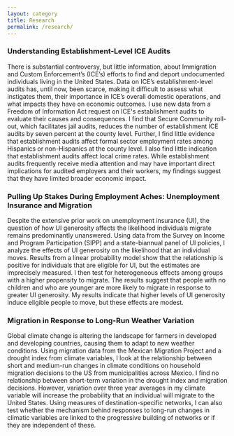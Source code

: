 ```yaml
---
layout: category
title: Research
permalink: /research/
---
```


### Understanding Establishment-Level ICE Audits

There is substantial controversy, but little information, about Immigration and Custom Enforcement’s (ICE’s) efforts to find and deport undocumented individuals living in the United States. Data on ICE’s establishment-level audits has, until now, been scarce, making it difficult to assess what instigates them, their importance in ICE’s overall domestic operations, and what impacts they have on economic outcomes. I use new data from a Freedom of Information Act request on ICE's establishment audits to evaluate their causes and consequences. I find that Secure Community roll-out, which facilitates jail audits, reduces the number of establishment ICE audits by seven percent at the county level. Further, I find little evidence that establishment audits affect formal sector employment rates among Hispanics or non-Hispanics at the county level. I also find little indication that establishment audits affect local crime rates. While establishment audits frequently receive media attention and may have important direct implications for audited employers and their workers, my findings suggest that they have limited broader economic impact. 

### Pulling Up Stakes During Employment Aches: Unemployment Insurance and Migration

Despite the extensive prior work on unemployment insurance (UI), the question of how UI generosity affects the likelihood individuals migrate remains predominantly unanswered. Using data from the Survey on Income and Program Participation (SIPP) and a state-biannual panel of UI policies, I analyze the effects of UI generosity on the likelihood that an individual moves. Results from a linear probability model show that the relationship is positive for individuals that are eligible for UI, but the estimates are imprecisely measured. I then test for heterogeneous effects among groups with a higher propensity to migrate. The results suggest that people with no children and who are younger are more likely to migrate in response to greater UI generosity. My results indicate that higher levels of UI generosity induce eligible people to move, but these effects are modest.

### Migration in Response to Long-Run Weather Variation

Global climate change is altering the landscape for farmers in developed and developing countries, causing them to adapt to new weather conditions. Using migration data from the Mexican Migration Project and a drought index from climate variables, I look at the relationship between short and medium-run changes in climate conditions on household migration decisions to the US from municipalities across Mexico. I find no relationship between short-term variation in the drought index and migration decisions. However, variation over three year averages in my climate variable will increase the probability that an individual will migrate to the United States. Using measures of destination-specific networks, I can also test whether the mechanism behind responses to long-run changes in climatic variables are linked to the progressive building of networks or if they are independent of these.
